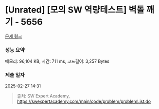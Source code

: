 # [Unrated] [모의 SW 역량테스트] 벽돌 깨기 - 5656 

[문제 링크](https://swexpertacademy.com/main/code/problem/problemDetail.do?contestProbId=AWXRQm6qfL0DFAUo) 

### 성능 요약

메모리: 96,104 KB, 시간: 711 ms, 코드길이: 3,257 Bytes

### 제출 일자

2025-02-27 14:31



> 출처: SW Expert Academy, https://swexpertacademy.com/main/code/problem/problemList.do